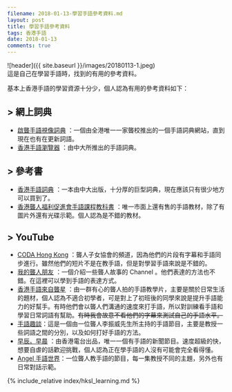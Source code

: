 ```yaml
---
filename: 2018-01-13-學習手語參考資料.md
layout: post
title: 學習手語參考資料
tags: 香港手語
date: 2018-01-13
comments: true
---
```


![header]({{ site.baseurl }}/images/20180113-1.jpeg)  
這是自己在學習手語時，找到的有用的參考資料。

基本上香港手語的學習資源十分少，個人認為有用的參考資料如下：

## > 網上詞典
* [啟聾手語視像詞典](http://www.sign-aip.net/sign-aip/tc/home/)  ：一個由全港唯一一家聾校推出的一個手語詞典網站，直到現在也有在更新詞語。
* [香港手語瀏覽器](http://www.cslds.org/hkslbrowser/index.jsp?lang=tc)  ：由中大所推出的手語詞典。

## > 參考書
* [香港手語詞典](http://www.cp1897.com.hk/product_info.php?BookId=9789629961954)  ：一本由中大出版，十分厚的巨型詞典，現在應該只有很少地方可以買到了。
* [香港聾人福利促進會手語課程教科書](http://sl.deaf.org.hk/slmaterial.php)  ：唯一市面上還有售的手語教材，除了有圖片外還有光碟示範。個人認為是不錯的教材。

## > YouTube
* [CODA Hong Kong](https://www.youtube.com/channel/UCet7C8KuoQZGkgDdAGh87Gg)  ：聾人子女協會的頻道，因為他們的片段有字幕和手語同步進行。雖然他們的短片不是在教手語，但是對學習手語來說是不錯的。
* [我的聾人朋友](https://www.youtube.com/user/mydeaffriendsbook)  ：一個介紹一些聾人故事的 Channel 。他們表達的方法也不錯。在這裡可以學到手語的表達方式。
* [香港手語來自聾星](https://www.youtube.com/channel/UCvpDm8qD1HKDGMoz6ntzg7Q)  ：由一群有心的聾人拍的手語教學片，主要是關於日常生活的題材，個人認為不適合初學者，可是對上了初班後的同學來說是提升手語能力的好幫手。有時他們會以聾人們溝通的速度來打手語，所以對訓練看手語和學習日常詞語有幫助。~~有時我會故意不看他們的字幕來測試自己的手語水平。~~
* [手語趣談](http://www.youtube.com/playlist?list=PLttEYmKh8H_umUHn7o7TIslavalnDiq2u)：這是一個由一位聾人李振威先生所主持的手語節目，主要是教授一些詞語之間的分別，以及如何打好手語的方法。
* [早辰。早晨](https://www.youtube.com/user/RTHK)  ：由香港電台出品，唯一一個有手語的新聞節目。速度超級的快，想要自虐的話歡迎挑戰，個人認為正在學手語的人沒有可能會完全看得懂。
* [Angel 手語世界](http://www.youtube.com/playlist?list=PLdUF-SVCL17QBdwc6YkE8nkxTIDlrNQ6v)：一位聾人教手語的節目，每一集教授不同的主題，另外也有日常對話示範。

{% include_relative index/hksl_learning.md %}

